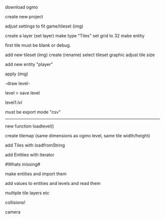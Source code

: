 download ogmo

create new project

adjust settings to fit game/tileset (img)

create a layer (set layer)
 make type "Tiles"
 set grid to 32
make entity

first tile must be blank or debug.

add new tileset (img)
 create
 (rename)
 select tileset graphic
 adjust tile size
 
 add new entity "player"
 
apply (img)

-draw level-

level > save level

level1.lvl

must be export mode "csv"

--------------

<assets path="assets/levels" rename="levels" include="*.oel" />

new function loadlevel()

create tilemap (same dimensions as ogmo level, same tile width/height)

add Tiles with loadfromString

add Entities with iterator


#Whats missing#

make entities and import them

add values to entities and levels and read them

multiple tile layers etc

collisions!

camera